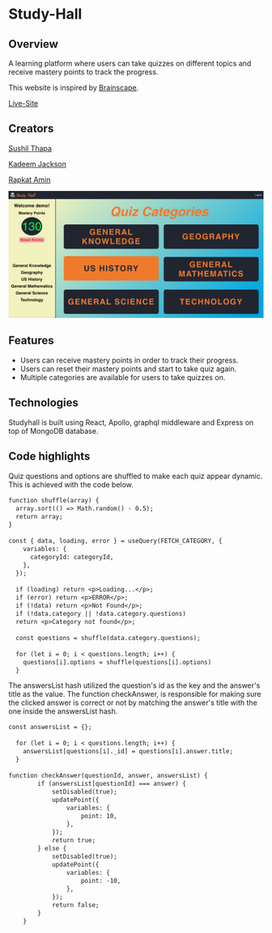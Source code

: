 # Study-Hall

## Overview
A learning platform where users can take quizzes on different topics and receive mastery points to track the progress.

This website is inspired by [Brainscape](https://www.brainscape.com/).

[Live-Site](http://study-hall.herokuapp.com/)

## Creators
[Sushil Thapa](https://github.com/sushilt553)

[Kadeem Jackson](https://github.com/Cro5s)

[Rapkat Amin](https://github.com/rapkat10)

![Study-Hall](https://github.com/sushilt553/Study-Hall/blob/master/client/assets/Home_page.png)

## Features
  * Users can receive mastery points in order to track their progress.
  * Users can reset their mastery points and start to take quiz again.
  * Multiple categories are available for users to take quizzes on.

## Technologies
Studyhall is built using React, Apollo, graphql middleware and Express on top of MongoDB database.

## Code highlights
Quiz questions and options are shuffled to make each quiz appear dynamic. This is achieved with the code below.
```JS
function shuffle(array) {
  array.sort(() => Math.random() - 0.5);
  return array;
}

const { data, loading, error } = useQuery(FETCH_CATEGORY, {
    variables: {
      categoryId: categoryId,
    },
  });
  
  if (loading) return <p>Loading...</p>;
  if (error) return <p>ERROR</p>;
  if (!data) return <p>Not Found</p>;
  if (!data.category || !data.category.questions)
  return <p>Category not found</p>;
  
  const questions = shuffle(data.category.questions);

  for (let i = 0; i < questions.length; i++) {
    questions[i].options = shuffle(questions[i].options) 
  }
```
The answersList hash utilized the question's id as the key and the answer's title as the value. The function checkAnswer, is responsible for making sure the clicked answer is correct or not by matching the answer's title with the one inside the answersList hash. 
```JS
const answersList = {};

  for (let i = 0; i < questions.length; i++) {
    answersList[questions[i]._id] = questions[i].answer.title;
  }

function checkAnswer(questionId, answer, answersList) {
        if (answersList[questionId] === answer) {
            setDisabled(true);
            updatePoint({
                variables: {
                    point: 10,
                },
            });
            return true;
        } else {
            setDisabled(true);
            updatePoint({
                variables: {
                    point: -10,
                },
            });
            return false;
        }
    }
```
